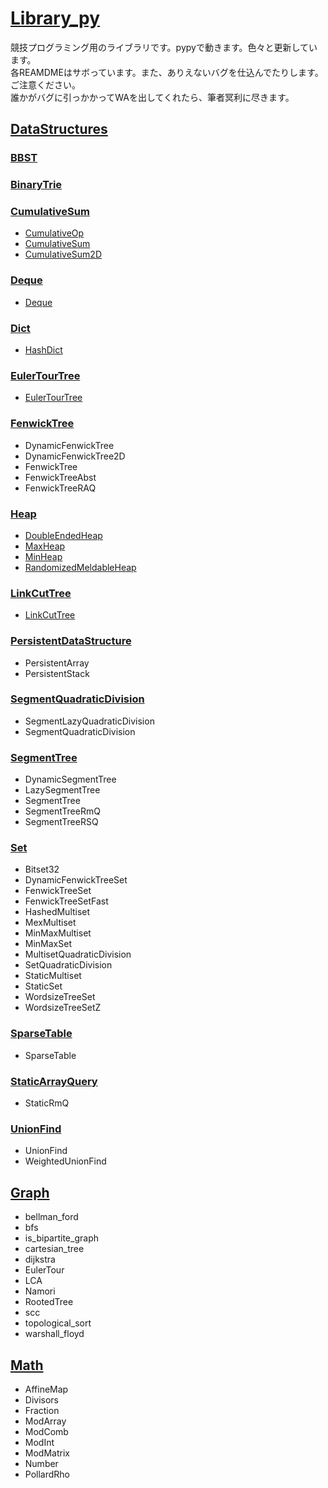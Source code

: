 # [Library_py](https://github.com/titanium-22/Library_py)

競技プログラミング用のライブラリです。pypyで動きます。色々と更新しています。  
各REAMDMEはサボっています。また、ありえないバグを仕込んでたりします。ご注意ください。  
誰かがバグに引っかかってWAを出してくれたら、筆者冥利に尽きます。  

## [DataStructures](DataStructures/DataStructures.md)

### [BBST](DataStructures/BBST/BBST.md)

### [BinaryTrie](DataStructures/BinaryTrie/BinaryTrie.md)

### [CumulativeSum](DataStructures/CumulativeSum/CumulativeSum.md)
- [CumulativeOp](DataStructures/CumulativeSum/CumulativeOp.md)
- [CumulativeSum](DataStructures/CumulativeSum/CumulativeSum_py.md)
- [CumulativeSum2D](DataStructures/CumulativeSum/CumulativeSum2D.md)

### [Deque](DataStructures/Deque/Deque.md)
- [Deque](DataStructures/Deque/Deque.md)

### [Dict](DataStructures/Dict/Dict.md)
- [HashDict](DataStructures/Dict/HashDict.md)

### [EulerTourTree](DataStructures/EulerTourTree/EulerTourTree.md)
- [EulerTourTree](DataStructures/EulerTourTree/EulerTourTree.md)

### [FenwickTree](DataStructures/FenwickTree/FenwickTree.md)
- DynamicFenwickTree
- DynamicFenwickTree2D
- FenwickTree
- FenwickTreeAbst
- FenwickTreeRAQ

### [Heap](DataStructures/Heap/Heap.md)
- [DoubleEndedHeap](DataStructures/Heap/DoubleEndedHeap.md)
- [MaxHeap](DataStructures/Heap/MaxHeap.md)
- [MinHeap](DataStructures/Heap/MinHeap.md)
- [RandomizedMeldableHeap](DataStructures/Heap/RandomizedMeldableHeap.md)

### [LinkCutTree](DataStructures/LinkCutTree/LinkCutTree.md)
- [LinkCutTree](DataStructures/LinkCutTree/LinkCutTree.md)

### [PersistentDataStructure]()
- PersistentArray
- PersistentStack

### [SegmentQuadraticDivision]()
- SegmentLazyQuadraticDivision
- SegmentQuadraticDivision

### [SegmentTree](DataStructures/SegmentTree/SegmentTree.md)
- DynamicSegmentTree
- LazySegmentTree
- SegmentTree
- SegmentTreeRmQ
- SegmentTreeRSQ

### [Set](DataStructures/Set/Set.md)
- Bitset32
- DynamicFenwickTreeSet
- FenwickTreeSet
- FenwickTreeSetFast
- HashedMultiset
- MexMultiset
- MinMaxMultiset
- MinMaxSet
- MultisetQuadraticDivision
- SetQuadraticDivision
- StaticMultiset
- StaticSet
- WordsizeTreeSet
- WordsizeTreeSetZ

### [SparseTable](DataStructures/SparseTable/SparseTable.md)
- SparseTable

### [StaticArrayQuery](DataStructures/StaticArrayQuery/StaticArrayQuery.md)
- StaticRmQ

### [UnionFind](DataStructures/UnionFind/UnionFind.md)
- UnionFind
- WeightedUnionFind

## [Graph](Graph/Graph.md)
- bellman_ford
- bfs
- is_bipartite_graph
- cartesian_tree
- dijkstra
- EulerTour
- LCA
- Namori
- RootedTree
- scc
- topological_sort
- warshall_floyd

## [Math](Math/Math.md)
- AffineMap
- Divisors
- Fraction
- ModArray
- ModComb
- ModInt
- ModMatrix
- Number
- PollardRho


